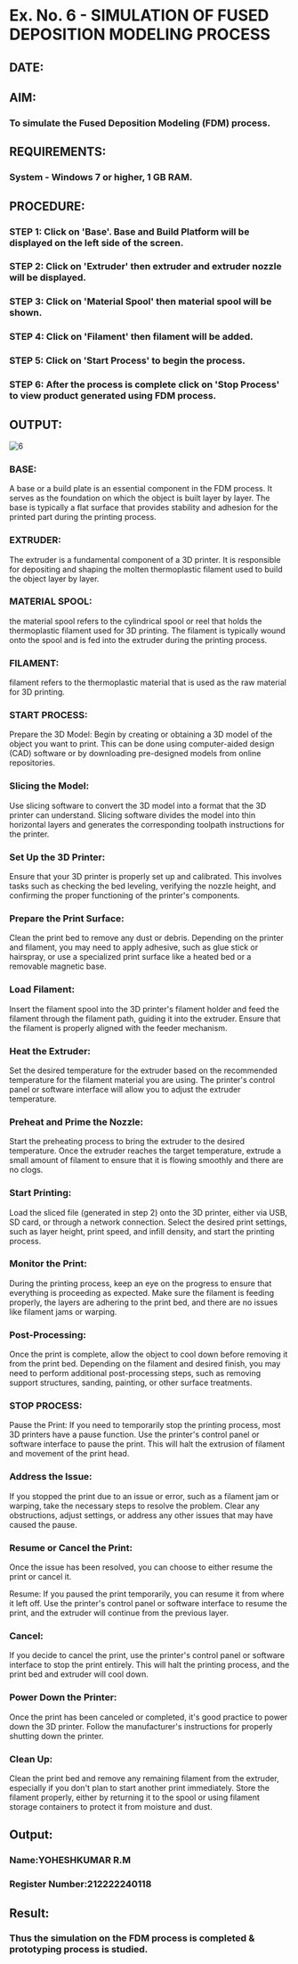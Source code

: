 # Ex. No. 6 - SIMULATION OF FUSED DEPOSITION MODELING PROCESS

## DATE: 
## AIM:
### To simulate the Fused Deposition Modeling (FDM) process.

## REQUIREMENTS:
### System - Windows 7 or higher, 1 GB RAM.

## PROCEDURE:
### STEP 1: Click on 'Base'. Base and Build Platform will be displayed on the left side of the screen.
### STEP 2: Click on 'Extruder' then extruder and extruder nozzle will be displayed.
### STEP 3: Click on 'Material Spool' then material spool will be shown.
### STEP 4: Click on 'Filament' then filament will be added.
### STEP 5: Click on 'Start Process' to begin the process.
### STEP 6: After the process is complete click on 'Stop Process' to view product generated using FDM process.

## OUTPUT:
![6](https://github.com/yoheshkumar/Ex.-No---6.-SIMULATION-OF-FUSED-DEPOSITION-MODELING-PROCESS/assets/119393568/510834b0-3427-4da3-8e66-009c346ab834)

### BASE:
A base or a build plate is an essential component in the FDM process. It serves as the foundation on which the object is built layer by layer. The base is typically a flat surface that provides stability and adhesion for the printed part during the printing process.

### EXTRUDER:
The extruder is a fundamental component of a 3D printer. It is responsible for depositing and shaping the molten thermoplastic filament used to build the object layer by layer.

### MATERIAL SPOOL:
the material spool refers to the cylindrical spool or reel that holds the thermoplastic filament used for 3D printing. The filament is typically wound onto the spool and is fed into the extruder during the printing process.

### FILAMENT:
filament refers to the thermoplastic material that is used as the raw material for 3D printing.

### START PROCESS:
Prepare the 3D Model:
Begin by creating or obtaining a 3D model of the object you want to print. This can be done using computer-aided design (CAD) software or by downloading pre-designed models from online repositories.

### Slicing the Model:
Use slicing software to convert the 3D model into a format that the 3D printer can understand. Slicing software divides the model into thin horizontal layers and generates the corresponding toolpath instructions for the printer.

### Set Up the 3D Printer:
Ensure that your 3D printer is properly set up and calibrated. This involves tasks such as checking the bed leveling, verifying the nozzle height, and confirming the proper functioning of the printer's components.

### Prepare the Print Surface:
Clean the print bed to remove any dust or debris. Depending on the printer and filament, you may need to apply adhesive, such as glue stick or hairspray, or use a specialized print surface like a heated bed or a removable magnetic base.

### Load Filament:
Insert the filament spool into the 3D printer's filament holder and feed the filament through the filament path, guiding it into the extruder. Ensure that the filament is properly aligned with the feeder mechanism.

### Heat the Extruder:
Set the desired temperature for the extruder based on the recommended temperature for the filament material you are using. The printer's control panel or software interface will allow you to adjust the extruder temperature.

### Preheat and Prime the Nozzle:
Start the preheating process to bring the extruder to the desired temperature. Once the extruder reaches the target temperature, extrude a small amount of filament to ensure that it is flowing smoothly and there are no clogs.

### Start Printing:
Load the sliced file (generated in step 2) onto the 3D printer, either via USB, SD card, or through a network connection. Select the desired print settings, such as layer height, print speed, and infill density, and start the printing process.

### Monitor the Print:
During the printing process, keep an eye on the progress to ensure that everything is proceeding as expected. Make sure the filament is feeding properly, the layers are adhering to the print bed, and there are no issues like filament jams or warping.

### Post-Processing:
Once the print is complete, allow the object to cool down before removing it from the print bed. Depending on the filament and desired finish, you may need to perform additional post-processing steps, such as removing support structures, sanding, painting, or other surface treatments.

### STOP PROCESS:
Pause the Print:
If you need to temporarily stop the printing process, most 3D printers have a pause function. Use the printer's control panel or software interface to pause the print. This will halt the extrusion of filament and movement of the print head.

### Address the Issue:
If you stopped the print due to an issue or error, such as a filament jam or warping, take the necessary steps to resolve the problem. Clear any obstructions, adjust settings, or address any other issues that may have caused the pause.

### Resume or Cancel the Print:
Once the issue has been resolved, you can choose to either resume the print or cancel it.

Resume:
If you paused the print temporarily, you can resume it from where it left off. Use the printer's control panel or software interface to resume the print, and the extruder will continue from the previous layer.

### Cancel:
If you decide to cancel the print, use the printer's control panel or software interface to stop the print entirely. This will halt the printing process, and the print bed and extruder will cool down.

### Power Down the Printer:
Once the print has been canceled or completed, it's good practice to power down the 3D printer. Follow the manufacturer's instructions for properly shutting down the printer.

### Clean Up:
Clean the print bed and remove any remaining filament from the extruder, especially if you don't plan to start another print immediately. Store the filament properly, either by returning it to the spool or using filament storage containers to protect it from moisture and dust.

## Output:

### Name:YOHESHKUMAR R.M
### Register Number:212222240118

## Result:
### Thus the simulation on the FDM process is completed & prototyping process is studied.
